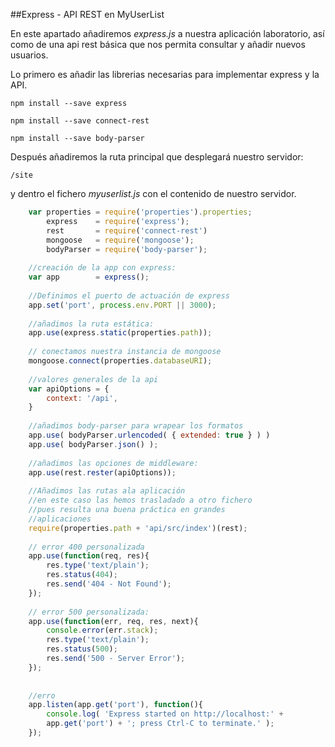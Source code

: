 ##Express - API REST en MyUserList

En este apartado añadiremos *express.js* a nuestra aplicación laboratorio, así como de una api rest básica que nos permita consultar y añadir nuevos usuarios.

Lo primero es añadir las librerias necesarias para implementar express y la API.

    npm install --save express
    
    npm install --save connect-rest

    npm install --save body-parser
    
Después añadiremos la ruta principal que desplegará nuestro servidor:

    /site
    
y dentro el fichero *myuserlist.js* con el contenido de nuestro servidor.

```javascript
    var properties = require('properties').properties;	  
        express    = require('express'); 	  				
        rest       = require('connect-rest') 
        mongoose   = require('mongoose');
    	bodyParser = require('body-parser');
    
    //creación de la app con express:	
    var app        = express();
    
    //Definimos el puerto de actuación de express
    app.set('port', process.env.PORT || 3000);
    
    //añadimos la ruta estática:
    app.use(express.static(properties.path)); 	
    
    // conectamos nuestra instancia de mongoose
    mongoose.connect(properties.databaseURI);
    
    //valores generales de la api
    var apiOptions = {
    	context: '/api',
    }
    
    //añadimos body-parser para wrapear los formatos
    app.use( bodyParser.urlencoded( { extended: true } ) )
    app.use( bodyParser.json() );
    
    //añadimos las opciones de middleware:
    app.use(rest.rester(apiOptions));
    
    //Añadimos las rutas ala aplicación
    //en este caso las hemos trasladado a otro fichero
    //pues resulta una buena práctica en grandes   
    //aplicaciones
    require(properties.path + 'api/src/index')(rest);
    
    // error 400 personalizada
    app.use(function(req, res){
    	res.type('text/plain');
    	res.status(404);
    	res.send('404 - Not Found');
    });
    
    // error 500 personalizada:
    app.use(function(err, req, res, next){
    	console.error(err.stack);
    	res.type('text/plain');
    	res.status(500);
    	res.send('500 - Server Error');
    });
    
    
    //erro
    app.listen(app.get('port'), function(){
    	console.log( 'Express started on http://localhost:' +
    	app.get('port') + '; press Ctrl-C to terminate.' );
    });


```

